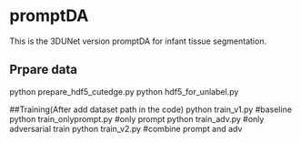 # promptDA
This is the 3DUNet version promptDA for infant tissue segmentation.

## Prpare data
  python prepare_hdf5_cutedge.py 
  python hdf5_for_unlabel.py

##Training(After add dataset path in the code)
  python train_v1.py           #baseline
  python train_onlyprompt.py   #only prompt
  python train_adv.py          #only adversarial train
  python train_v2.py           #combine prompt and adv
